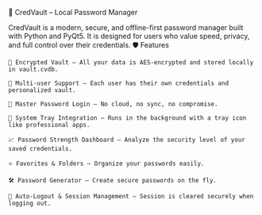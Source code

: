💎 CredVault – Local Password Manager

CredVault is a modern, secure, and offline-first password manager built with Python and PyQt5. It is designed for users who value speed, privacy, and full control over their credentials.
🛡️ Features

    🔐 Encrypted Vault – All your data is AES-encrypted and stored locally in vault.cvdb.

    👤 Multi-user Support – Each user has their own credentials and personalized vault.

    🧠 Master Password Login – No cloud, no sync, no compromise.

    🌙 System Tray Integration – Runs in the background with a tray icon like professional apps.

    📈 Password Strength Dashboard – Analyze the security level of your saved credentials.

    ⭐ Favorites & Folders – Organize your passwords easily.

    🛠️ Password Generator – Create secure passwords on the fly.

    🔄 Auto-Logout & Session Management – Session is cleared securely when logging out.
